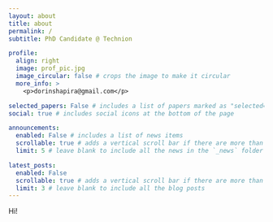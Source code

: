 ```yaml
---
layout: about
title: about
permalink: /
subtitle: PhD Candidate @ Technion

profile:
  align: right
  image: prof_pic.jpg
  image_circular: false # crops the image to make it circular
  more_info: >
    <p>dorinshapira@gmail.com</p>

selected_papers: False # includes a list of papers marked as "selected={true}"
social: true # includes social icons at the bottom of the page

announcements:
  enabled: False # includes a list of news items
  scrollable: true # adds a vertical scroll bar if there are more than 3 news items
  limit: 5 # leave blank to include all the news in the `_news` folder

latest_posts:
  enabled: False
  scrollable: true # adds a vertical scroll bar if there are more than 3 new posts items
  limit: 3 # leave blank to include all the blog posts
---
```


Hi!
